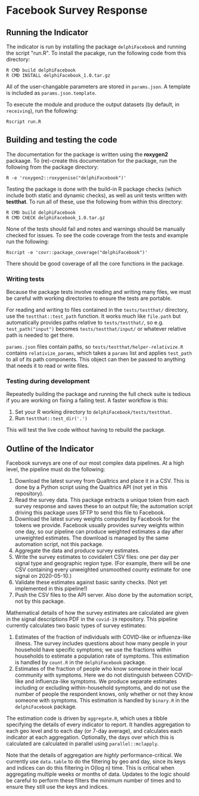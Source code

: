 # Facebook Survey Response

## Running the Indicator

The indicator is run by installing the package `delphiFacebook` and running the script
"run.R". To install the pacakge, run the following code from this directory:

```
R CMD build delphiFacebook
R CMD INSTALL delphiFacebook_1.0.tar.gz
```

All of the user-changable parameters are stored in `params.json`. A template is
included as `params.json.template`.

To execute the module and produce the output datasets (by default, in
`receiving`), run the following:

```
Rscript run.R
```

## Building and testing the code

The documentation for the package is written using the **roxygen2** packaage. To
(re)-create this documentation for the package, run the following from the package
directory:

```
R -e 'roxygen2::roxygenise("delphiFacebook")'
```

Testing the package is done with the build-in R package checks (which include both
static and dynamic checks), as well as unit tests written with **testthat**. To run all
of these, use the following from within this directory:

```
R CMD build delphiFacebook
R CMD CHECK delphiFacebook_1.0.tar.gz
```

None of the tests should fail and notes and warnings should be manually checked for issues.
To see the code coverage from the tests and example run the following:

```
Rscript -e 'covr::package_coverage("delphiFacebook")'
```

There should be good coverage of all the core functions in the package.

### Writing tests

Because the package tests involve reading and writing many files, we must be
careful with working directories to ensure the tests are portable.

For reading and writing to files contained in the `tests/testthat/` directory,
use the `testthat::test_path` function. It works much like `file.path` but
automatically provides paths relative to `tests/testthat/`, so e.g.
`test_path("input")` becomes `tests/testthat/input/` or whatever relative path
is needed to get there.

`params.json` files contain paths, so `tests/testthat/helper-relativize.R`
contains `relativize_params`, which takes a `params` list and applies
`test_path` to all of its path components. This object can then be passed to
anything that needs it to read or write files.

### Testing during development

Repeatedly building the package and running the full check suite is tedious if
you are working on fixing a failing test. A faster workflow is this:

1. Set your R working directory to `delphiFacebook/tests/testthat`.
2. Run `testthat::test_dir('.')`

This will test the live code without having to rebuild the package.

## Outline of the Indicator

Facebook surveys are one of our most complex data pipelines. At a high level,
the pipeline must do the following:

1. Download the latest survey from Qualtrics and place it in a CSV. This is done
   by a Python script using the Qualtrics API (not yet in this repository).
2. Read the survey data. This package extracts a unique token from each survey
   response and saves these to an output file; the automation script driving
   this package uses SFTP to send this file to Facebook.
3. Download the latest survey weights computed by Facebook for the tokens we
   provide. Facebook usually provides survey weights within one day, so our
   pipeline can produce weighted estimates a day after unweighted estimates. The
   download is managed by the same automation script, not this package.
4. Aggregate the data and produce survey estimates.
5. Write the survey estimates to covidalert CSV files: one per day per signal
   type and geographic region type. (For example, there will be one CSV
   containing every unweighted unsmoothed county estimate for one signal on
   2020-05-10.)
6. Validate these estimates against basic sanity checks. (Not yet implemented in
   this pipeline!)
7. Push the CSV files to the API server. Also done by the automation script, not
   by this package.


Mathematical details of how the survey estimates are calculated are given in the
signal descriptions PDF in the `covid-19` repository. This pipeline currently
calculates two basic types of survey estimates:

1. Estimates of the fraction of individuals with COVID-like or influenza-like
   illness. The survey includes questions about how many people in your
   household have specific symptoms; we use the fractions within households to
   estimate a population rate of symptoms. This estimation is handled by
   `count.R` in the `delphiFacebook` package.
2. Estimates of the fraction of people who know someone in their local community
   with symptoms. Here we do not distinguish between COVID-like and
   influenza-like symptoms. We produce separate estimates including or excluding
   within-household symptoms, and do not use the number of people the respondent
   knows, only whether or not they know someone with symptoms. This estimation
   is handled by `binary.R` in the `delphiFacebook` package.


The estimation code is driven by `aggregate.R`, which uses a tibble specifying
the details of every indicator to report. It handles aggregation to each geo
level and to each day (or 7-day average), and calculates each indicator at each
aggregation. Optionally, the days over which this is calculated are calculated
in parallel using `parallel::mclapply`.

Note that the details of aggregation are *highly* performance-critical. We
currently use `data.table` to do the filtering by geo and day, since its keys
and indices can do this filtering in O(log n) time. This is critical when
aggregating multiple weeks or months of data. Updates to the logic should be
careful to perform these filters the minimum number of times and to ensure they
still use the keys and indices.
